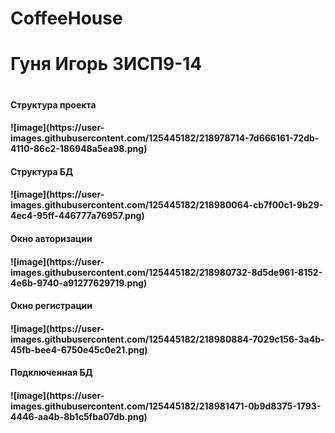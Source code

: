 # CoffeeHouse
<h1>Гуня Игорь 3ИСП9-14<h1/>

  <h4>Структура проекта<h4/>
  ![image](https://user-images.githubusercontent.com/125445182/218978714-7d666161-72db-4110-86c2-186948a5ea98.png)

    
  <h4>Структура БД<h4/>
  ![image](https://user-images.githubusercontent.com/125445182/218980064-cb7f00c1-9b29-4ec4-95ff-446777a76957.png)

  <h4>Окно авторизации<h4/> 
  ![image](https://user-images.githubusercontent.com/125445182/218980732-8d5de961-8152-4e6b-9740-a91277629719.png)

  <h4>Окно регистрации<h4/> 
  ![image](https://user-images.githubusercontent.com/125445182/218980884-7029c156-3a4b-45fb-bee4-6750e45c0e21.png)

  <h4>Подключенная БД<h4/>
  ![image](https://user-images.githubusercontent.com/125445182/218981471-0b9d8375-1793-4446-aa4b-8b1c5fba07db.png)
